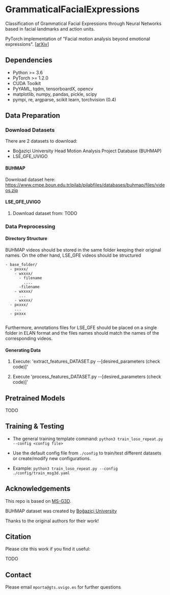 # GrammaticalFacialExpressions
Classification of Grammatical Facial Expressions through Neural Networks based in facial landmarks and action units.

PyTorch implementation of "Facial motion analysis beyond emotional expressions". [[arXiv](TODO)]
<!--- <img src="imgs/cropped-fixed-standup.gif" width="24%"><img src="imgs/cropped-fixed-clap.gif" width="24%"> --->


## Dependencies

- Python >= 3.6
- PyTorch >= 1.2.0
- CUDA Toolkit
- PyYAML, tqdm, tensorboardX, opencv
- matplotlib, numpy, pandas, pickle, scipy 
- pympi, re, argparse, scikit learn, torchvision (0.4)

## Data Preparation

### Download Datasets

There are 2 datasets to download:

- Boğaziçi University Head Motion Analysis Project Database (BUHMAP)
- LSE_GFE_UVIGO

#### BUHMAP

Download dataset here: https://www.cmpe.boun.edu.tr/pilab/pilabfiles/databases/buhmap/files/videos.zip


#### LSE_GFE_UVIGO

1. Download dataset from: TODO

### Data Preprocessing

#### Directory Structure

BUHMAP videos should be stored in the same folder keeping their original names.
On the other hand, LSE_GFE videos should be structured
```
- base_folder/
  - pxxxx/
    - wxxxx/
      - filename
        ....
      -filename
    - wxxxx/
      ...
    - wxxxx/
  - pxxxx/
    ...
  - pxxxx
  
```
Furthermore, annotations files for LSE_GFE should be placed on a single folder in ELAN format and the files names should match the names of the corresponding videos.

#### Generating Data

1. Execute: 'extract_features_DATASET.py --[desired_parameters (check code)]'

2. Execute 'process_features_DATASET.py --[desired_parameters (check code)]'


## Pretrained Models

TODO


## Training & Testing

- The general training template command:
`python3 train_loso_repeat.py --config <config file>`

- Use the default config file from `./config` to train/test different datasets or create/modify new configurations.

- Example: `python3 train_loso_repeat.py --config ./config/train_msg3d.yaml`


## Acknowledgements

This repo is based on [MS-G3D](https://github.com/kenziyuliu/MS-G3D).

BUHMAP dataset was created by [Boğaziçi University](https://www.cmpe.boun.edu.tr/pilab/pilabfiles/databases/buhmap/)

Thanks to the original authors for their work!


## Citation

Please cite this work if you find it useful:

TODO

## Contact
Please email `mporta@gts.uvigo.es` for further questions
